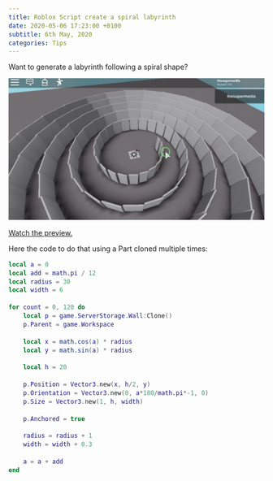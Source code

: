 ```yaml
---
title: Roblox Script create a spiral labyrinth
date: 2020-05-06 17:23:00 +0100
subtitle: 6th May, 2020
categories: Tips
---
```


Want to generate a labyrinth following a spiral shape?

![](../assets/tips/n17_screen-shot-2020-05-06-at-21.22.00.png)

[Watch the preview.](https://www.youtube.com/watch?v=dy4__R0FSxQ)

Here the code to do that using a Part cloned multiple times:

```lua
local a = 0
local add = math.pi / 12
local radius = 30
local width = 6

for count = 0, 120 do
	local p = game.ServerStorage.Wall:Clone()
	p.Parent = game.Workspace
	
	local x = math.cos(a) * radius
	local y = math.sin(a) * radius
	
	local h = 20
	
	p.Position = Vector3.new(x, h/2, y)
	p.Orientation = Vector3.new(0, a*180/math.pi*-1, 0)
	p.Size = Vector3.new(1, h, width)
	
	p.Anchored = true
	
	radius = radius + 1
	width = width + 0.3
	
	a = a + add
end
```

